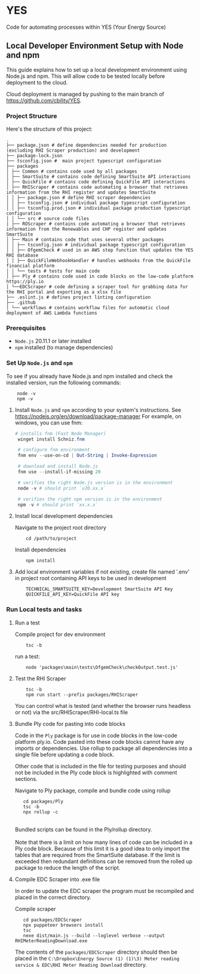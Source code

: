 # YES
Code for automating processes within YES (Your Energy Source)

## Local Developer Environment Setup with Node and npm

This guide explains how to set up a local development environment using Node.js and npm. This will allow code to be tested locally before deployment to the cloud. 

Cloud deployment is managed by pushing to the main branch of https://github.com/cbility/YES.

### Project Structure

Here's the structure of this project:
```
.
├── package.json # define dependencies needed for production (excluding RHI Scraper production) and development
├── package-lock.json
├── tsconfig.json #  main project typescript configuration
├── packages
│ ├── Common # contains code used by all packages
│ ├── SmartSuite # contains code defining SmartSuite API interactions
│ ├── QuickFile # contains code defining QuickFile API interactions
│ ├── RHIScraper # contains code automating a browser that retrieves information from the RHI register and updates SmartSuite
│ │ ├── package.json # define RHI scraper dependencies
│ │ ├── tsconfig.json # individual package typescript configuration
│ │ ├── tsconfig.prod.json # individual package production typescript configuration
│ │ └── src # source code files
| ├── ROScraper # contains code automating a browser that retrieves information from the Renewables and CHP register and updates SmartSuite
│ ├── Main # contains code that uses several other packages
│ │ ├── tsconfig.json # individual package typescript configuration
│ │ ├── OfgemCheck # used in an AWS step function that updates the YES RHI database 
│ │ ├── QuickFileWebhookHandler # handles webhooks from the QuickFile financial platform
│ │ └── tests # tests for main code
│ ├── Ply # contains code used in code blocks on the low-code platform https://ply.io
│ └──EDCScraper # code defining a scraper tool for grabbing data for the RHI portal and exporting as a xlsx file
├── .eslint.js # defines project linting configuration
├── .github 
│ └── workflows # contains workflow files for automatic cloud deployment of AWS Lambda functions
```

### Prerequisites

- `Node.js` 20.11.1 or later installed
- `npm` installed (to manage dependencies)

### Set Up `Node.js` and `npm`

To see if you already have Node.js and npm installed and check the installed version, run the following commands:

```shell
    node -v
    npm -v
```

1. Install `Node.js` and `npm` according to your system's instructions. See https://nodejs.org/en/download/package-manager
For example, on windows, you can use fnm:
   ```powershell
   # installs fnm (Fast Node Manager)
    winget install Schniz.fnm

    # configure fnm environment
    fnm env --use-on-cd | Out-String | Invoke-Expression

    # download and install Node.js
    fnm use --install-if-missing 20

    # verifies the right Node.js version is in the environment
    node -v # should print `v20.xx.x`

    # verifies the right npm version is in the environment
    npm -v # should print `xx.x.x`
   ```

2. Install local development dependencies

    Navigate to the project root directory
    ```shell
        cd /path/to/project
    ```
    Install dependencies
    ```shell
        npm install
    ```

3. Add local environment variables
    if not existing, create file named '.env' in project root containing API keys to be used in development
    ```.env
        TECHNICAL_SMARTSUITE_KEY=Development SmartSuite API Key
        QUICKFILE_API_KEY=QuickFile API key
    ```

### Run Local tests and tasks

1. Run a test

    Compile project for dev environment
    ```shell
        tsc -b
    ```
    run a test:
    ```shell
        node 'packages\main\tests\OfgemCheck\checkOutput.test.js'
    ```

2. Test the RHI Scraper
    ```shell
        tsc -b
        npm run start --prefix packages/RHIScraper
    ```
    You can control what is tested (and whether the browser runs headless or not) via the src/RHIScraper/RHI-local.ts file

3. Bundle Ply code for pasting into code blocks

    Code in the `Ply` package is for use in code blocks in the low-code platform ply.io. Code pasted into these code blocks cannot have any imports or dependencies. Use rollup to package all dependencies into a single file before updating a code block. 
    
    Other code that is included in the file for testing purposes and should not be included in the Ply code block is highlighted with comment sections.

    Navigate to Ply package, compile and bundle code using rollup
     ```shell
        cd packages/Ply
        tsc -b
        npx rollup -c  
    ```
    \
    Bundled scripts can be found in the Ply/rollup directory.
    \
    \
    Note that there is a limit on how many lines of code can be included in a Ply code block. Because of this limit it is a good idea to only import the tables that are required from the SmartSuite database. If the limit is exceeded then redundant definitions can be removed from the rolled up package to reduce the length of the script.

4. Compile EDC Scraper into .exe file

    In order to update the EDC scraper the program must be recompiled and placed in the correct directory.

    Compile scraper
     ```shell
        cd packages/EDCScraper
        npx puppeteer browsers install
        tsc 
        nexe dist/main.js --build --loglevel verbose --output RHIMeterReadingDownload.exe
    ```
    The contents of the `packages/EDCScraper` directory should then be placed in the `C:\Dropbox\Energy Source (1) (1)\3) Meter reading service & EDC\RHI Meter Reading Download` directory.